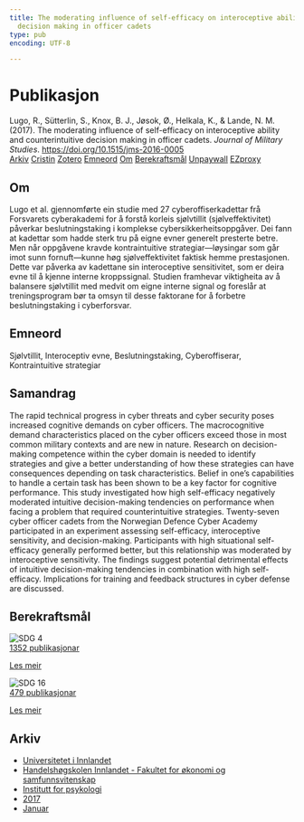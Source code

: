 ```yaml
---
title: The moderating influence of self-efficacy on interoceptive ability and counterintuitive
  decision making in officer cadets
type: pub
encoding: UTF-8

---
```

<h1>Publikasjon</h1>
<article id="csl-bib-container-X4BTXZM9" class="csl-bib-container">
  <div class="csl-bib-body"> <div class="csl-entry">Lugo, R., Sütterlin, S., Knox, B. J., Jøsok, Ø., Helkala, K., &#38; Lande, N. M. (2017). The moderating influence of self-efficacy on interoceptive ability and counterintuitive decision making in officer cadets. <i>Journal of Military Studies</i>. <a href="https://doi.org/10.1515/jms-2016-0005">https://doi.org/10.1515/jms-2016-0005</a></div> </div>
  <div class="csl-bib-buttons">
    <a href="#taxonomy-article-X4BTXZM9" alt="archive" class="csl-bib-button">Arkiv</a>
    <a href="https://app.cristin.no/results/show.jsf?id=1421324" alt="Cristin" class="csl-bib-button">Cristin</a>
    <a href="http://zotero.org/groups/5881554/items/X4BTXZM9" alt="Zotero" class="csl-bib-button">Zotero</a>
    <a href="#keywords-article-X4BTXZM9" alt="keywords" class="csl-bib-button">Emneord</a>
    <a href="#about-article-X4BTXZM9" alt="about_pub" class="csl-bib-button">Om</a>
    <a href="#sdg-article-X4BTXZM9" alt="sdg" class="csl-bib-button">Berekraftsmål</a>
    <a href="https://sciendo.com/pdf/10.1515/jms-2016-0005" alt="Unpaywall" class="csl-bib-button">Unpaywall</a>
    <a href="https://sciendo.com/pdf/10.1515/jms-2016-0005" alt="EZproxy" class="csl-bib-button">EZproxy</a>
  </div>
  <div id="csl-bib-meta-container-X4BTXZM9"></div>
</article>
<div id="csl-bib-meta-X4BTXZM9" class="csl-bib-meta">
  <article id="about-article-X4BTXZM9" class="about_pub-article">
    <h1>Om</h1>
    Lugo et al. gjennomførte ein studie med 27 cyberoffiserkadettar frå Forsvarets cyberakademi for å forstå korleis sjølvtillit (sjølveffektivitet) påverkar beslutningstaking i komplekse cybersikkerheitsoppgåver. Dei fann at kadettar som hadde sterk tru på eigne evner generelt presterte betre. Men når oppgåvene kravde kontraintuitive strategiar—løysingar som går imot sunn fornuft—kunne høg sjølveffektivitet faktisk hemme prestasjonen. Dette var påverka av kadettane sin interoceptive sensitivitet, som er deira evne til å kjenne interne kroppssignal. Studien framhevar viktigheita av å balansere sjølvtillit med medvit om eigne interne signal og foreslår at treningsprogram bør ta omsyn til desse faktorane for å forbetre beslutningstaking i cyberforsvar.
  </article>
  <article id="keywords-article-X4BTXZM9" class="keywords-article">
    <h1>Emneord</h1>
    Sjølvtillit, Interoceptiv evne, Beslutningstaking, Cyberoffiserar, Kontraintuitive strategiar
  </article>
  <article id="abstract-article-X4BTXZM9" class="abstract-article">
    <h1>Samandrag</h1>
    The rapid technical progress in cyber threats 
and cyber security poses increased cognitive demands on 
cyber officers. The macrocognitive demand characteristics 
placed on the cyber officers exceed those in most common 
military contexts and are new in nature. Research on 
decision-making competence within the cyber domain 
is needed to identify strategies and give a better understanding 
of how these strategies can have consequences 
depending on task characteristics. Belief in one’s capabilities 
to handle a certain task has been shown to be a key 
factor for cognitive performance. This study investigated 
how high self-efficacy negatively moderated intuitive 
decision-making tendencies on performance when facing 
a problem that required counterintuitive strategies. 
Twenty-seven cyber officer cadets from the Norwegian 
Defence Cyber Academy participated in an experiment 
assessing self-efficacy, interoceptive sensitivity, 
and decision-making. Participants with high situational 
self-efficacy generally performed better, but this relationship 
was moderated by interoceptive sensitivity. 
The findings suggest potential detrimental effects of 
intuitive decision-making tendencies in combination with 
high self-efficacy. Implications for training and feedback 
structures in cyber defense are discussed.
  </article>
  <article id="sdg-article-X4BTXZM9" class="sdg-article">
    <h1>Berekraftsmål</h1>
    <div class="sdg-container"><div id="sdg4" class="sdg">
        <img src="{{< params subfolder >}}images/sdg/sdg04_nn.png" class="image" alt="SDG 4">
        <div class="sdg-overlay">
          <a href="{{< params subfolder >}}nn/archive/?sdg=4#archive" class="sdg-publication-count"><span>1352</span> publikasjonar</a>
          <p><a href="https://fn.no/om-fn/fns-baerekraftsmaal/god-utdanning?lang=nno-NO" class="sdg-read-more">Les meir</a></p>
        </div>
      </div> <div id="sdg16" class="sdg">
        <img src="{{< params subfolder >}}images/sdg/sdg16_nn.png" class="image" alt="SDG 16">
        <div class="sdg-overlay">
          <a href="{{< params subfolder >}}nn/archive/?sdg=16#archive" class="sdg-publication-count"><span>479</span> publikasjonar</a>
          <p><a href="https://fn.no/om-fn/fns-baerekraftsmaal/fred-rettferdighet-og-velfungerende-institusjoner?lang=nno-NO" class="sdg-read-more">Les meir</a></p>
        </div>
      </div></div>
  </article>
  <article id="taxonomy-article-X4BTXZM9" class="taxonomy-article">
    <h1>Arkiv</h1>
    <ul>
      <li><a href="{{< params subfolder >}}nn/archive/?key=3DCRN523">Universitetet i Innlandet</a></li>
      <li><a href="{{< params subfolder >}}nn/archive/?key=DU8Q9LN9">Handelshøgskolen Innlandet - Fakultet for økonomi og samfunnsvitenskap</a></li>
      <li><a href="{{< params subfolder >}}nn/archive/?key=KTD9NXA8">Institutt for psykologi</a></li>
      <li><a href="{{< params subfolder >}}nn/archive/?key=E9KSSDJQ">2017</a></li>
      <li><a href="{{< params subfolder >}}nn/archive/?key=WC86PEFJ">Januar</a></li>
    </ul>
  </article>
</div>
